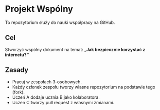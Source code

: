 # Projekt Wspólny 

To repozytorium służy do nauki współpracy na GitHub.

## Cel
Stworzyć wspólny dokument na temat: **„Jak bezpiecznie korzystać z internetu?”**

## Zasady
- Pracuj w zespołach 3-osobowych.
- Każdy członek zespołu tworzy własne repozytorium na podstawie tego (fork).
- Uczeń A dodaje ucznia B jako kolaboratora.
- Uczeń C tworzy pull request z własnymi zmianami.
